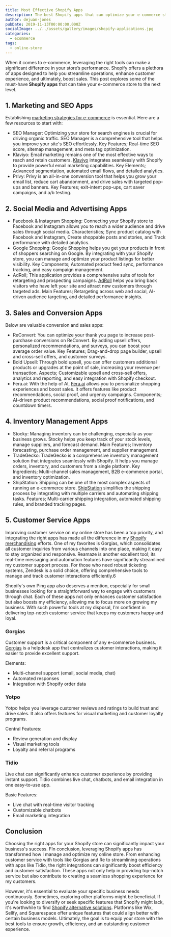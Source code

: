 ```yaml
---
title: Most Effective Shopify Apps
description: The best Shopify apps that can optimize your e-commerce store, streamline operations, and increase sales.
author: dejuan-jones
pubDate: 2019-11-13T00:00:00.000Z
socialImage: ../../assets/gallery/images/shopify-applications.jpg
categories:
  - ecommerce
tags:
  - online-store
---
```


When it comes to e-commerce, leveraging the right tools can make a significant difference in your store’s performance. Shopify offers a plethora of apps designed to help you streamline operations, enhance customer experience, and ultimately, boost sales. This post explores some of the must-have **Shopify apps** that can take your e-commerce store to the next level.

## 1. Marketing and SEO Apps

Establishing [marketing strategies for e-commerce](ecommerce-marketing-tips) is essential. Here are a few resources to start with:

* SEO Manager: Optimizing your store for search engines is crucial for driving organic traffic. SEO Manager is a comprehensive tool that helps you improve your site's SEO effortlessly. Key Features; Real-time SEO score, sitemap management, and meta tag optimization.
* Klaviyo: Email marketing remains one of the most effective ways to reach and retain customers. [Klaviyo](https://www.klaviyo.com) integrates seamlessly with Shopify to provide powerful email marketing capabilities. Key Elements; Advanced segmentation, automated email flows, and detailed analytics.
* Privy: Privy is an all-in-one conversion tool that helps you grow your email list, reduce cart abandonment, and drive sales with targeted pop-ups and banners. Key Features; exit-intent pop-ups, cart saver campaigns, and a/b testing.

## 2. Social Media and Advertising Apps

* Facebook & Instagram Shopping: Connecting your Shopify store to Facebook and Instagram allows you to reach a wider audience and drive sales through social media. Characteristics; Sync product catalog with Facebook and Instagram, Create shoppable posts and stories, and Track performance with detailed analytics.
* Google Shopping: Google Shopping helps you get your products in front of shoppers searching on Google. By integrating with your Shopify store, you can manage and optimize your product listings for better visibility. Key Components; Automated product feed sync, performance tracking, and easy campaign management.
* AdRoll; This application provides a comprehensive suite of tools for retargeting and prospecting campaigns. [AdRoll](https://www.adroll.com) helps you bring back visitors who have left your site and attract new customers through targeted ads. Main Features; Retargeting across web and social, AI-driven audience targeting, and detailed performance insights.

## 3. Sales and Conversion Apps

Below are valuable conversion and sales apps:

* ReConvert: You can optimize your thank you page to increase post-purchase conversions on ReConvert. By adding upsell offers, personalized recommendations, and surveys, you can boost your average order value. Key Features; Drag-and-drop page builder, upsell and cross-sell offers, and customer surveys.
* Bold Upsell: Through bold upsell, you can offer customers additional products or upgrades at the point of sale, increasing your revenue per transaction. Aspects; Customizable upsell and cross-sell offers, analytics and reporting, and easy integration with Shopify checkout.
* Fera.ai: With the help of AI, [Fera.ai](https://www.fera.ai/home) allows you to personalize shopping experiences and boost sales. It offers features like product recommendations, social proof, and urgency campaigns. Components; AI-driven product recommendations, social proof notifications, and countdown timers.

## 4. Inventory Management Apps

* Stocky: Managing inventory can be challenging, especially as your business grows. Stocky helps you keep track of your stock levels, manage suppliers, and forecast demand. Main Features; Inventory forecasting, purchase order management, and supplier management.
* TradeGecko: TradeGecko is a comprehensive inventory management solution that integrates seamlessly with Shopify. It helps you manage orders, inventory, and customers from a single platform. Key Ingredients; Multi-channel sales management, B2B e-commerce portal, and inventory optimization.
* ShipStation: Shipping can be one of the most complex aspects of running an e-commerce store. [ShipStation](https://www.shipstation.com) simplifies the shipping process by integrating with multiple carriers and automating shipping tasks. Features; Multi-carrier shipping integration, automated shipping rules, and branded tracking pages.

## 5. Customer Service Apps

Improving customer service on my online store has been a top priority, and integrating the right apps has made all the difference in my [Shopify merchandising](sell-on-shopify) efforts. One of my favorites is Gorgias, which consolidates all customer inquiries from various channels into one place, making it easy to stay organized and responsive. Reamaze is another excellent tool; its real-time messaging and automation features have significantly streamlined my customer support process. For those who need robust ticketing systems, Zendesk is a solid choice, offering comprehensive tools to manage and track customer interactions efficiently.6

Shopify's own Ping app also deserves a mention, especially for small businesses looking for a straightforward way to engage with customers through chat. Each of these apps not only enhances customer satisfaction but also boosts my efficiency, allowing me to focus more on growing my business. With such powerful tools at my disposal, I'm confident in delivering top-notch customer service that keeps my customers happy and loyal.

### Gorgias

Customer support is a critical component of any e-commerce business. [Gorgias](https://www.gorgias.com) is a helpdesk app that centralizes customer interactions, making it easier to provide excellent support.

Elements:

* Multi-channel support (email, social media, chat)
* Automated responses
* Integration with Shopify order data

### Yotpo

Yotpo helps you leverage customer reviews and ratings to build trust and drive sales. It also offers features for visual marketing and customer loyalty programs.

Central Features:

* Review generation and display
* Visual marketing tools
* Loyalty and referral programs

### Tidio

Live chat can significantly enhance customer experience by providing instant support. Tidio combines live chat, chatbots, and email integration in one easy-to-use app.

Basic Features:

* Live chat with real-time visitor tracking
* Customizable chatbots
* Email marketing integration

## Conclusion

Choosing the right apps for your Shopify store can significantly impact your business's success. FIn conclusion, leveraging Shopify apps has transformed how I manage and optimize my online store. From enhancing customer service with tools like Gorgias and Re to streamlining operations with apps like Tidio, the right integrations can significantly boost efficiency and customer satisfaction. These apps not only help in providing top-notch service but also contribute to creating a seamless shopping experience for my customers.

However, it's essential to evaluate your specific business needs continuously. Sometimes, exploring other platforms might be beneficial. If you're looking to diversify or seek specific features that Shopify might lack, it's worthwhile to find [Shopify alternative solutions](shopify-alternatives). Platforms like Wix, Sellfy, and Squarespace offer unique features that could align better with certain business models. Ultimately, the goal is to equip your store with the best tools to ensure growth, efficiency, and an outstanding customer experience.
